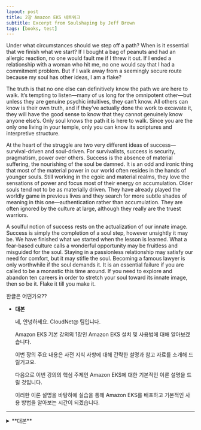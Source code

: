 ```yaml
---
layout: post
title: 2장 Amazon EKS 네트워크
subtitle: Excerpt from Soulshaping by Jeff Brown
tags: [books, test]
---
```


Under what circumstances should we step off a path? When is it essential that we finish what we start? If I bought a bag of peanuts and had an allergic reaction, no one would fault me if I threw it out. If I ended a relationship with a woman who hit me, no one would say that I had a commitment problem. But if I walk away from a seemingly secure route because my soul has other ideas, I am a flake?

The truth is that no one else can definitively know the path we are here to walk. It’s tempting to listen—many of us long for the omnipotent other—but unless they are genuine psychic intuitives, they can’t know. All others can know is their own truth, and if they’ve actually done the work to excavate it, they will have the good sense to know that they cannot genuinely know anyone else’s. Only soul knows the path it is here to walk. Since you are the only one living in your temple, only you can know its scriptures and interpretive structure.

At the heart of the struggle are two very different ideas of success—survival-driven and soul-driven. For survivalists, success is security, pragmatism, power over others. Success is the absence of material suffering, the nourishing of the soul be damned. It is an odd and ironic thing that most of the material power in our world often resides in the hands of younger souls. Still working in the egoic and material realms, they love the sensations of power and focus most of their energy on accumulation. Older souls tend not to be as materially driven. They have already played the worldly game in previous lives and they search for more subtle shades of meaning in this one—authentication rather than accumulation. They are often ignored by the culture at large, although they really are the truest warriors.

A soulful notion of success rests on the actualization of our innate image. Success is simply the completion of a soul step, however unsightly it may be. We have finished what we started when the lesson is learned. What a fear-based culture calls a wonderful opportunity may be fruitless and misguided for the soul. Staying in a passionless relationship may satisfy our need for comfort, but it may stifle the soul. Becoming a famous lawyer is only worthwhile if the soul demands it. It is an essential failure if you are called to be a monastic this time around. If you need to explore and abandon ten careers in order to stretch your soul toward its innate image, then so be it. Flake it till you make it.

한글은 어떤가요??


- **대본**
    
    네, 안녕하세요. CloudNet@ 팀입니다. 
    
    Amazon EKS 기본 강의의 1장인 Amazon EKS 설치 및 사용법에 대해 알아보겠습니다.
    
    이번 장의 주요 내용은 사전 지식 사항에 대해 간략한 설명과 참고 자료를 소개해 드릴거고요. 
    
    다음으로 이번 강의의 핵심 주제인 Amazon EKS에 대한 기본적인 이론 설명을 드릴 것입니다.
    
    이러한 이론 설명을 바탕하에 실습을 통해 Amazon EKS를 배포하고 기본적인 사용 방법을 알아보는 시간이 되겠습니다.
    

---

<details>
<summary>**대본**</summary>
<div markdown="1">
<br/>
네, 안녕하세요. CloudNet@ 팀입니다.<br/>
Amazon EKS 기본 강의의 1장인 Amazon EKS 설치 및 사용법에 대해 알아보겠습니다.<br/>
이번 장의 주요 내용은 사전 지식 사항에 대해 간략한 설명과 참고 자료를 소개해 드릴거고요.<br/>
다음으로 이번 강의의 핵심 주제인 Amazon EKS에 대한 기본적인 이론 설명을 드릴 것입니다.<br/>
이러한 이론 설명을 바탕하에 실습을 통해 Amazon EKS를 배포하고 기본적인 사용 방법을 알아보는 시간이 되겠습니다.
<br/>
</div>
</details>
